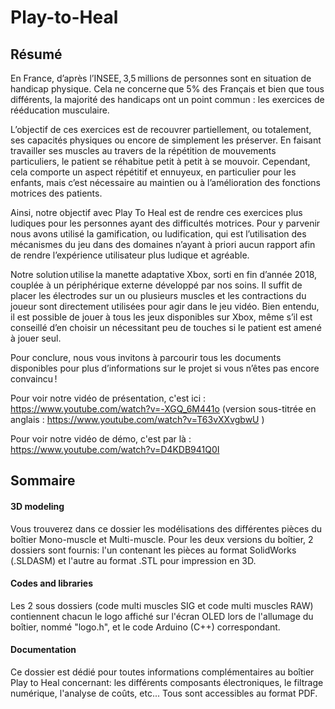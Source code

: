 # Play-to-Heal

## Résumé

En France, d’après l’INSEE, 3,5 millions de personnes sont en situation de handicap physique. Cela ne concerne que 5% des Français et bien que tous différents, la majorité des handicaps ont un point commun : les exercices de rééducation musculaire.  

 

L’objectif de ces exercices est de recouvrer partiellement, ou totalement, ses capacités physiques ou encore de simplement les préserver. En faisant travailler ses muscles au travers de la répétition de mouvements particuliers, le patient se réhabitue petit à petit à se mouvoir. Cependant, cela comporte un aspect répétitif et ennuyeux, en particulier pour les enfants, mais c’est nécessaire au maintien ou à l’amélioration des fonctions motrices des patients.  

 

Ainsi, notre objectif avec Play To Heal est de rendre ces exercices plus ludiques pour les personnes ayant des difficultés motrices. Pour y parvenir nous avons utilisé la gamification, ou ludification, qui est l’utilisation des mécanismes du jeu dans des domaines n’ayant à priori aucun rapport afin de rendre l’expérience utilisateur plus ludique et agréable.  

 

Notre solution utilise la manette adaptative Xbox, sorti en fin d’année 2018, couplée à un périphérique externe développé par nos soins. Il suffit de placer les électrodes sur un ou plusieurs muscles et les contractions du joueur sont directement utilisées pour agir dans le jeu vidéo. Bien entendu, il est possible de jouer à tous les jeux disponibles sur Xbox, même s’il est conseillé d’en choisir un nécessitant peu de touches si le patient est amené à jouer seul. 

 

Pour conclure, nous vous invitons à parcourir tous les documents disponibles pour plus d’informations sur le projet si vous n’êtes pas encore convaincu ! 

Pour voir notre vidéo de présentation, c'est ici : https://www.youtube.com/watch?v=-XGQ_6M441o (version sous-titrée en anglais : https://www.youtube.com/watch?v=T63vXXvgbwU )

Pour voir notre vidéo de démo, c'est par là : https://www.youtube.com/watch?v=D4KDB941Q0I 

## Sommaire

#### 3D modeling

Vous trouverez dans ce dossier les modélisations des différentes pièces du boîtier Mono-muscle et Multi-muscle. Pour les deux versions du boîtier, 2 dossiers sont fournis: l'un contenant les pièces au format SolidWorks (.SLDASM) et l'autre au format .STL pour impression en 3D.

#### Codes and libraries

Les 2 sous dossiers (code multi muscles SIG et code multi muscles RAW) contiennent chacun le logo affiché sur l'écran OLED lors de l'allumage du boîtier, nommé "logo.h", et le code Arduino (C++) correspondant.

#### Documentation

Ce dossier est dédié pour toutes informations complémentaires au boîtier Play to Heal concernant: les différents composants électroniques, le filtrage numérique, l'analyse de coûts, etc... 
Tous sont accessibles au format PDF.
